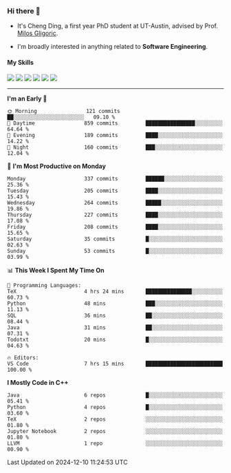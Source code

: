 ### Hi there 👋

* It's Cheng Ding, a first year PhD student at UT-Austin, advised by Prof. [Milos Gligoric](https://users.ece.utexas.edu/~gligoric/).

* I'm broadly interested in anything related to **Software Engineering**.

#### My Skills

![](https://img.shields.io/badge/C++-65318e?logo=cplusplus&logoColor=fff)
![](https://img.shields.io/badge/Python-3e74a2?logo=python&logoColor=fff)
![](https://img.shields.io/badge/C-5654a2?logo=c&logoColor=fff)
![](https://img.shields.io/badge/Go-00aaff?logo=go&logoColor=fff)
![](https://img.shields.io/badge/Docker-0088ff?logo=docker&logoColor=fff)
![](https://img.shields.io/badge/Apache-D22128?logo=apache&logoColor=fff)

---
<!--START_SECTION:waka-->
**I'm an Early 🐤** 

```text
🌞 Morning                121 commits         ██░░░░░░░░░░░░░░░░░░░░░░░   09.10 % 
🌆 Daytime                859 commits         ████████████████░░░░░░░░░   64.64 % 
🌃 Evening                189 commits         ████░░░░░░░░░░░░░░░░░░░░░   14.22 % 
🌙 Night                  160 commits         ███░░░░░░░░░░░░░░░░░░░░░░   12.04 % 
```
📅 **I'm Most Productive on Monday** 

```text
Monday                   337 commits         ██████░░░░░░░░░░░░░░░░░░░   25.36 % 
Tuesday                  205 commits         ████░░░░░░░░░░░░░░░░░░░░░   15.43 % 
Wednesday                264 commits         █████░░░░░░░░░░░░░░░░░░░░   19.86 % 
Thursday                 227 commits         ████░░░░░░░░░░░░░░░░░░░░░   17.08 % 
Friday                   208 commits         ████░░░░░░░░░░░░░░░░░░░░░   15.65 % 
Saturday                 35 commits          █░░░░░░░░░░░░░░░░░░░░░░░░   02.63 % 
Sunday                   53 commits          █░░░░░░░░░░░░░░░░░░░░░░░░   03.99 % 
```


📊 **This Week I Spent My Time On** 

```text
💬 Programming Languages: 
TeX                      4 hrs 24 mins       ███████████████░░░░░░░░░░   60.73 % 
Python                   48 mins             ███░░░░░░░░░░░░░░░░░░░░░░   11.13 % 
SQL                      36 mins             ██░░░░░░░░░░░░░░░░░░░░░░░   08.44 % 
Java                     31 mins             ██░░░░░░░░░░░░░░░░░░░░░░░   07.31 % 
Todotxt                  20 mins             █░░░░░░░░░░░░░░░░░░░░░░░░   04.63 % 

🔥 Editors: 
VS Code                  7 hrs 15 mins       █████████████████████████   100.00 % 
```

**I Mostly Code in C++** 

```text
Java                     6 repos             █░░░░░░░░░░░░░░░░░░░░░░░░   05.41 % 
Python                   4 repos             █░░░░░░░░░░░░░░░░░░░░░░░░   03.60 % 
TeX                      2 repos             ░░░░░░░░░░░░░░░░░░░░░░░░░   01.80 % 
Jupyter Notebook         2 repos             ░░░░░░░░░░░░░░░░░░░░░░░░░   01.80 % 
LLVM                     1 repo              ░░░░░░░░░░░░░░░░░░░░░░░░░   00.90 % 
```




 Last Updated on 2024-12-10 11:24:53 UTC
<!--END_SECTION:waka-->
